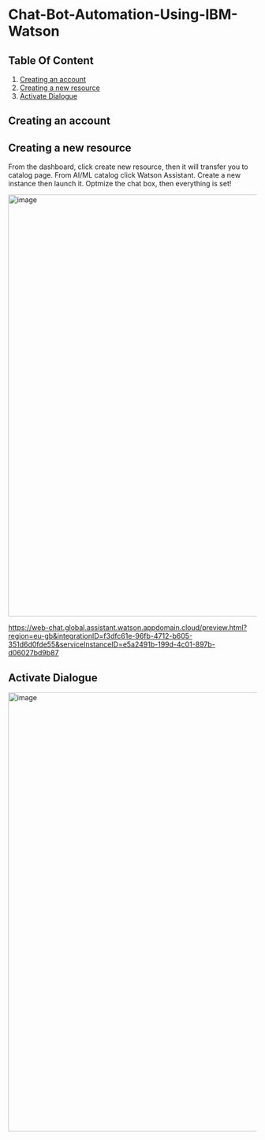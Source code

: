# Chat-Bot-Automation-Using-IBM-Watson






## Table Of Content
1. [Creating an account](#Creating-an-account)
2. [Creating a new resource](#Creating-a-new-recourse)
3. [Activate Dialogue](#Activate-Dialogue)

## Creating an account


## Creating a new resource

From the dashboard, click create new resource, then it will transfer you to catalog page. From AI/ML catalog click Watson Assistant.
Create a new instance then launch it. Optmize the chat box, then everything is set!


<img width="855" alt="image" src="https://user-images.githubusercontent.com/63984422/188336608-fd92ebbf-425e-4b97-b87d-531e56d9285c.png">

https://web-chat.global.assistant.watson.appdomain.cloud/preview.html?region=eu-gb&integrationID=f3dfc61e-96fb-4712-b605-351d6d0fde55&serviceInstanceID=e5a2491b-199d-4c01-897b-d06027bd9b87


## Activate Dialogue

<img width="890" alt="image" src="https://user-images.githubusercontent.com/63984422/188336901-775f0c8a-43c1-4a1c-b438-875c2aa3ed5b.png">


